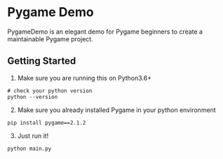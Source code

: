 # **Pygame Demo**
PygameDemo is an elegant demo for Pygame beginners to create a maintainable Pygame project.
## Getting Started
1. Make sure you are running this on Python3.6+
```
# check your python version
python --version
```
2. Make sure you already installed Pygame in your python environment
```
pip install pygame==2.1.2
```
3. Just run it!
```
python main.py
```
